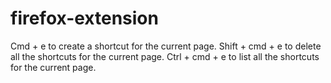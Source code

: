 # firefox-extension
Cmd + e to create a shortcut for the current page. Shift + cmd + e to delete all the shortcuts for the current page. Ctrl + cmd + e to list all the shortcuts for the current page.
